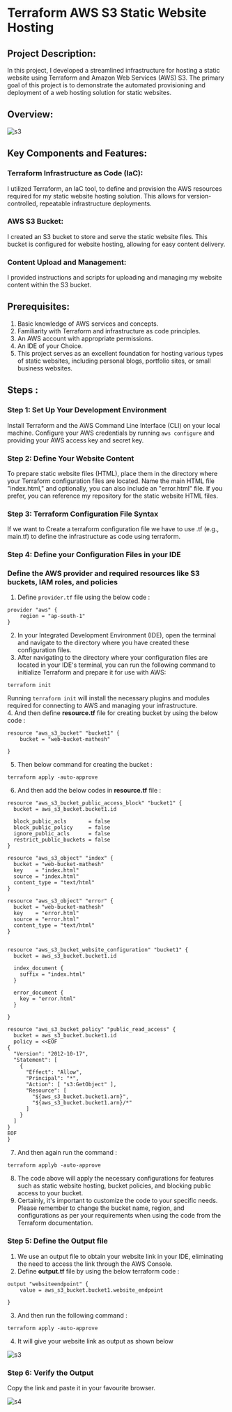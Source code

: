 #  Terraform AWS S3 Static Website Hosting

## Project Description:
In this project, I developed a streamlined infrastructure for hosting a static website using Terraform and Amazon Web Services (AWS) S3. The primary goal of this project is to demonstrate the automated provisioning and deployment of a web hosting solution for static websites.

## Overview:

![s3](https://github.com/mathesh-me/static-website-host-1/assets/144098846/ab68ff80-7841-4674-9b3c-ceac0710a39b)


## Key Components and Features:

### Terraform Infrastructure as Code (IaC):
I utilized Terraform, an IaC tool, to define and provision the AWS resources required for my static website hosting solution. This allows for version-controlled, repeatable infrastructure deployments.

### AWS S3 Bucket:
I created an S3 bucket to store and serve the static website files. This bucket is configured for website hosting, allowing for easy content delivery.

### Content Upload and Management: 
I provided instructions and scripts for uploading and managing my website content within the S3 bucket.

## Prerequisites:

1. Basic knowledge of AWS services and concepts.
2. Familiarity with Terraform and infrastructure as code principles.
3. An AWS account with appropriate permissions.
4. An IDE of your Choice.
5. This project serves as an excellent foundation for hosting various types of static websites, including personal blogs, portfolio sites, or small business websites.


## Steps :

### Step 1: Set Up Your Development Environment

Install Terraform and the AWS Command Line Interface (CLI) on your local machine.
Configure your AWS credentials by running ```aws configure``` and providing your AWS access key and secret key.

### Step 2: Define Your Website Content

To prepare static website files (HTML), place them in the directory where your Terraform configuration files are located. Name the main HTML file "index.html," and optionally, you can also include an "error.html" file. If you prefer, you can reference my repository for the static website HTML files.

### Step 3: Terraform Configuration File Syntax

If we want to Create a terraform configuration file we have to use .tf (e.g., main.tf) to define the infrastructure as code using terraform.

### Step 4: Define your Configuration Files in your IDE
### Define the AWS provider and required resources like S3 buckets, IAM roles, and policies
1. Define ```provider.tf``` file using the below code :

```
provider "aws" {
    region = "ap-south-1"
}
```
2. In your Integrated Development Environment (IDE), open the terminal and navigate to the directory where you have created these configuration files.
3. After navigating to the directory where your configuration files are located in your IDE's terminal, you can run the following command to initialize Terraform and prepare it for use with AWS:

```shell
terraform init
```

Running `terraform init` will install the necessary plugins and modules required for connecting to AWS and managing your infrastructure.<br>
4. And then define __resource.tf__ file for creating bucket by using the below code :

```
resource "aws_s3_bucket" "bucket1" {
    bucket = "web-bucket-mathesh"
  
}
```
5. Then below command for creating the bucket :

```
terraform apply -auto-approve
```
6. And then add the below codes in __resource.tf__ file :
```
resource "aws_s3_bucket_public_access_block" "bucket1" {
  bucket = aws_s3_bucket.bucket1.id

  block_public_acls       = false
  block_public_policy     = false
  ignore_public_acls      = false
  restrict_public_buckets = false
}

resource "aws_s3_object" "index" {
  bucket = "web-bucket-mathesh"
  key    = "index.html"
  source = "index.html"
  content_type = "text/html"
}

resource "aws_s3_object" "error" {
  bucket = "web-bucket-mathesh"
  key    = "error.html"
  source = "error.html"
  content_type = "text/html"
}


resource "aws_s3_bucket_website_configuration" "bucket1" {
  bucket = aws_s3_bucket.bucket1.id

  index_document {
    suffix = "index.html"
  }

  error_document {
    key = "error.html"
  }

}

resource "aws_s3_bucket_policy" "public_read_access" {
  bucket = aws_s3_bucket.bucket1.id
  policy = <<EOF
{
  "Version": "2012-10-17",
  "Statement": [
    {
      "Effect": "Allow",
	  "Principal": "*",
      "Action": [ "s3:GetObject" ],
      "Resource": [
        "${aws_s3_bucket.bucket1.arn}",
        "${aws_s3_bucket.bucket1.arn}/*"
      ]
    }
  ]
}
EOF
}
```

7. And then again run the command :

```
terraform applyb -auto-approve
```
8. The code above will apply the necessary configurations for features such as static website hosting, bucket policies, and blocking public access to your bucket.
9. Certainly, it's important to customize the code to your specific needs. Please remember to change the bucket name, region, and configurations as per your requirements when using the code from the Terraform documentation.

### Step 5: Define the Output file

1. We use an output file to obtain your website link in your IDE, eliminating the need to access the link through the AWS Console.
2. Define __output.tf__ file by using the below terraform code :
```
output "websiteendpoint" {
    value = aws_s3_bucket.bucket1.website_endpoint
  
}
```
3. And then run the following command :

```
terraform apply -auto-approve
```
4. It will give your website link as output as shown below

![s3](https://github.com/mathesh-me/static-website-host-1/assets/144098846/90551cc8-ed1e-45c3-91b1-ffcce24666e1)

### Step 6: Verify the Output 

Copy the link and paste it in your favourite browser.

![s4](https://github.com/mathesh-me/static-website-host-1/assets/144098846/f1908092-afeb-427b-a129-cc291275f4ae)



